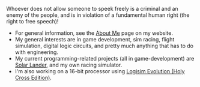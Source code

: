 Whoever does not allow someone to speek freely is a criminal and an enemy of the people, and is in violation of a fundamental human right (the right to free speech)!

- For general information, see the [About Me](https://tchapman500.com/about-me) page on my website.
- My general interests are in game development, sim racing, flight simulation, digital logic circuits, and pretty much anything that has to do with engineering.
- My current programming-related projects (all in game-development) are [Solar Lander](https://store.steampowered.com/app/724170/Solar_Lander/), and my own racing simulator.
- I'm also working on a 16-bit processor using [Logisim Evolution (Holy Cross Edition)](https://github.com/kevinawalsh/logisim-evolution).
